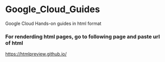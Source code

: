 # Google_Cloud_Guides
Google Cloud Hands-on guides in html format 

### For renderding html pages, go to following page and paste url of html 
https://htmlpreview.github.io/
